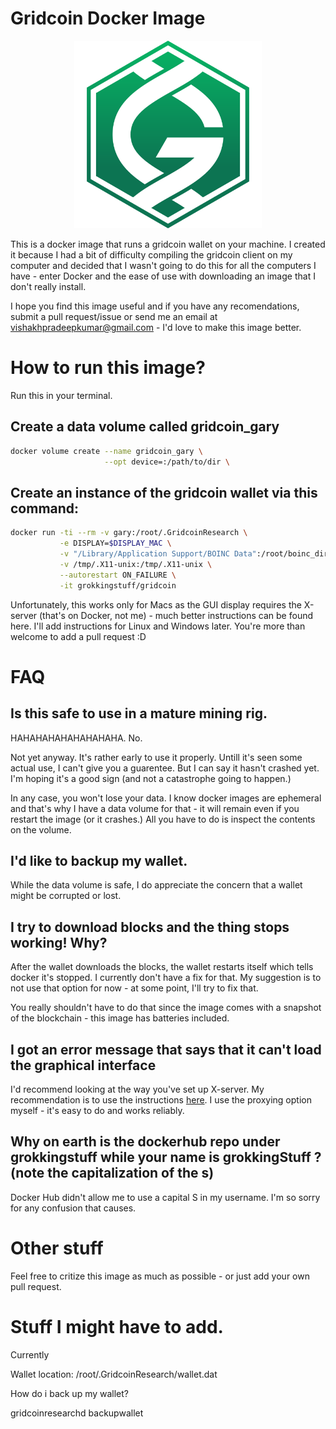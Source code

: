# Gridcoin Docker Image 

<center>
<img src="Docs/GridcoinLogo.png" width="300px" alt="Gridcoin Logo">
</center>

This is a docker image that runs a gridcoin wallet on your machine. I created it because I had a bit of difficulty compiling the gridcoin client on my computer and decided that I wasn't going to do this for all the computers I have - enter Docker and the ease of use with downloading an image that I don't really install.

I hope you find this image useful and if you have any recomendations, submit a pull request/issue or send me an email at vishakhpradeepkumar@gmail.com - I'd love to make this image better.


# How to run this image?

Run this in your terminal.


## Create a data volume called gridcoin_gary

```bash
docker volume create --name gridcoin_gary \
                     --opt device=:/path/to/dir \
```

## Create an instance of the gridcoin wallet via this command:

```bash
docker run -ti --rm -v gary:/root/.GridcoinResearch \
           -e DISPLAY=$DISPLAY_MAC \
           -v "/Library/Application Support/BOINC Data":/root/boinc_dir \
           -v /tmp/.X11-unix:/tmp/.X11-unix \
           --autorestart ON_FAILURE \
           -it grokkingstuff/gridcoin
```

Unfortunately, this works only for Macs as the GUI display requires the X-server (that's on Docker, not me) - much better instructions can be found here. I'll add instructions for Linux and Windows later. You're more than welcome to add a pull request :D


# FAQ

## Is this safe to use in a mature mining rig.

HAHAHAHAHAHAHAHAHA.
No.

Not yet anyway. It's rather early to use it properly. Untill it's seen some actual use, I can't give you a guarentee.
But I can say it hasn't crashed yet. I'm hoping it's a good sign (and not a catastrophe going to happen.)

In any case, you won't lose your data. I know docker images are ephemeral and that's why I have a data volume for that - it will remain even if you restart the image (or it crashes.) All you have to do is inspect the contents on the volume.

## I'd like to backup my wallet.

While the data volume is safe, I do appreciate the concern that a wallet might be corrupted or lost. 

## I try to download blocks and the thing stops working! Why?

After the wallet downloads the blocks, the wallet restarts itself which tells docker it's stopped.
I currently don't have a fix for that. My suggestion is to not use that option for now - at some point, I'll try to fix that.

You really shouldn't have to do that since the image comes with a snapshot of the blockchain - this image has batteries included.

## I got an error message that says that it can't load the graphical interface

I'd recommend looking at the way you've set up X-server. My recommendation is to use the instructions [here](https://github.com/chanezon/docker-tips/blob/master/x11/README.md). I use the proxying option myself - it's easy to do and works reliably.

## Why on earth is the dockerhub repo under grokkingstuff while your name is grokkingStuff ? (note the capitalization of the s)

Docker Hub didn't allow me to use a capital S in my username. I'm so sorry for any confusion that causes.

# Other stuff
Feel free to critize this image as much as possible - or just add your own pull request.


# Stuff I might have to add.
Currently






Wallet location: /root/.GridcoinResearch/wallet.dat













How do i back up my wallet?

gridcoinresearchd backupwallet
